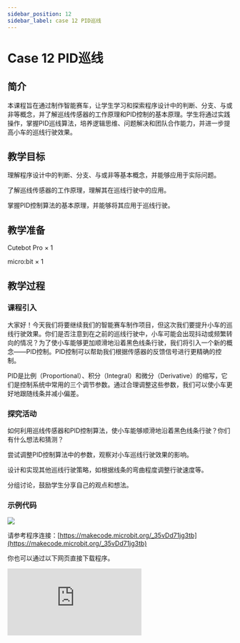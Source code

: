 ```yaml
---
sidebar_position: 12
sidebar_label: case 12 PID巡线
---
```


# Case 12 PID巡线

## 简介

本课程旨在通过制作智能赛车，让学生学习和探索程序设计中的判断、分支、与或非等概念，并了解巡线传感器的工作原理和PID控制的基本原理。学生将通过实践操作，掌握PID巡线算法，培养逻辑思维、问题解决和团队合作能力，并进一步提高小车的巡线行驶效果。

[](./images/cutebot-pro-case-12-01.png)

## 教学目标

理解程序设计中的判断、分支、与或非等基本概念，并能够应用于实际问题。

了解巡线传感器的工作原理，理解其在巡线行驶中的应用。

掌握PID控制算法的基本原理，并能够将其应用于巡线行驶。


## 教学准备

Cutebot Pro × 1

micro:bit × 1

## 教学过程

### 课程引入

大家好！今天我们将要继续我们的智能赛车制作项目，但这次我们要提升小车的巡线行驶效果。你们是否注意到在之前的巡线行驶中，小车可能会出现抖动或频繁转向的情况？为了使小车能够更加顺滑地沿着黑色线条行驶，我们将引入一个新的概念——PID控制。PID控制可以帮助我们根据传感器的反馈信号进行更精确的控制。

PID是比例（Proportional）、积分（Integral）和微分（Derivative）的缩写，它们是控制系统中常用的三个调节参数。通过合理调整这些参数，我们可以使小车更好地跟随线条并减小偏差。

### 探究活动

如何利用巡线传感器和PID控制算法，使小车能够顺滑地沿着黑色线条行驶？你们有什么想法和猜测？

尝试调整PID控制算法中的参数，观察对小车巡线行驶效果的影响。

设计和实现其他巡线行驶策略，如根据线条的弯曲程度调整行驶速度等。

分组讨论，鼓励学生分享自己的观点和想法。

### 示例代码

![](./images/cutebot-pro-case-12-02.png)


请参考程序连接：[https://makecode.microbit.org/_35vDd71jg3tb](https://makecode.microbit.org/_35vDd71jg3tb)

你也可以通过以下网页直接下载程序。

<div
    style={{
        position: 'relative',
        paddingBottom: '60%',
        overflow: 'hidden',
    }}
>
    <iframe
        src="https://makecode.microbit.org/_35vDd71jg3tb"
        frameborder="0"
        sandbox="allow-popups allow-forms allow-scripts allow-same-origin"
        style={{
            position: 'absolute',
            width: '100%',
            height: '100%',
        }}
    />
</div>



### 案例展示


## 总结与反思

回顾课程内容，提醒学生掌握了哪些知识和技能。

引导学生讨论他们在制作过程中遇到的问题和困难，以及如何解决这些问题。

鼓励学生思考智能赛车制作案例的应用领域和未来发展。

## 延伸活动

让学生尝试改进智能赛车的巡线行驶功能，使其能够应对更复杂的线路和路况。

引导学生设计和实现更复杂的十字路口处理算法，考虑不同交通规则和情况。

鼓励学生思考和讨论智能赛车在日常生活中的实际应用和未来发展前景。
